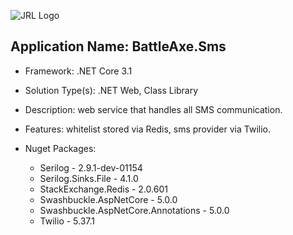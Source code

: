![JRL Logo](http://jimmyloforti.com/_common/images/jrl_logo2.png)

## Application Name: BattleAxe.Sms ##

* Framework: .NET Core 3.1

* Solution Type(s): .NET Web, Class Library

* Description: web service that handles all SMS communication.

* Features: whitelist stored via Redis, sms provider via Twilio.

* Nuget Packages:
	* Serilog - 2.9.1-dev-01154
	* Serilog.Sinks.File - 4.1.0
	* StackExchange.Redis - 2.0.601
	* Swashbuckle.AspNetCore - 5.0.0
	* Swashbuckle.AspNetCore.Annotations - 5.0.0
	* Twilio - 5.37.1
